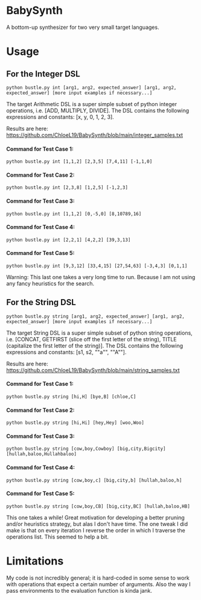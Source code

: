 # BabySynth
A bottom-up synthesizer for two very small target languages.

# Usage
## For the Integer DSL
`python bustle.py int [arg1, arg2, expected_answer] [arg1, arg2, expected_answer] [more input examples if necessary...]`

The target Arithmetic DSL is a super simple subset of python integer operations, i.e. [ADD, MULTIPLY, DIVIDE]. The DSL contains the following expressions and constants: [x, y, 0, 1, 2, 3].

Results are here: https://github.com/ChloeL19/BabySynth/blob/main/integer_samples.txt  

#### Command for Test Case 1:
`python bustle.py int [1,1,2] [2,3,5] [7,4,11] [-1,1,0]`

#### Command for Test Case 2:
`python bustle.py int [2,3,8] [1,2,5] [-1,2,3]`

#### Command for Test Case 3:
`python bustle.py int [1,1,2] [0,-5,0] [8,10789,16]`

#### Command for Test Case 4:
`python bustle.py int [2,2,1] [4,2,2] [39,3,13]`

#### Command for Test Case 5:
`python bustle.py int [9,3,12] [33,4,15] [27,54,63] [-3,4,3] [0,1,1]`

Warning: This last one takes a very long time to run. Because I am not using any fancy heuristics for the search.

## For the String DSL
`python bustle.py string [arg1, arg2, expected_answer] [arg1, arg2, expected_answer] [more input examples if necessary...]`

The target String DSL is a super simple subset of python string operations, i.e. [CONCAT, GETFIRST (slice off the first letter of the string), TITLE (capitalize the first letter of the string)]. The DSL contains the following expressions and constants: [s1, s2, "\"a\"", "\"A\""].

Results are here: https://github.com/ChloeL19/BabySynth/blob/main/string_samples.txt

#### Command for Test Case 1:
`python bustle.py string [hi,H] [bye,B] [chloe,C]`

#### Command for Test Case 2:
`python bustle.py string [hi,Hi] [hey,Hey] [woo,Woo]`

#### Command for Test Case 3:
`python bustle.py string [cow,boy,Cowboy] [big,city,Bigcity] [hullah,baloo,Hullahbaloo]`

#### Command for Test Case 4:
`python bustle.py string [cow,boy,c] [big,city,b] [hullah,baloo,h]`

#### Command for Test Case 5:
`python bustle.py string [cow,boy,CB] [big,city,BC] [hullah,baloo,HB]`

This one takes a while! Great motivation for developing a better pruning and/or heuristics strategy, but alas I don't have time. The one tweak I did make is that on every iteration I reverse the order in which I traverse the operations list. This seemed to help a bit.

# Limitations
My code is not incredibly general; it is hard-coded in some sense to work with operations that expect a certain number of arguments. Also the way I pass environments to the evaluation function is kinda jank.

